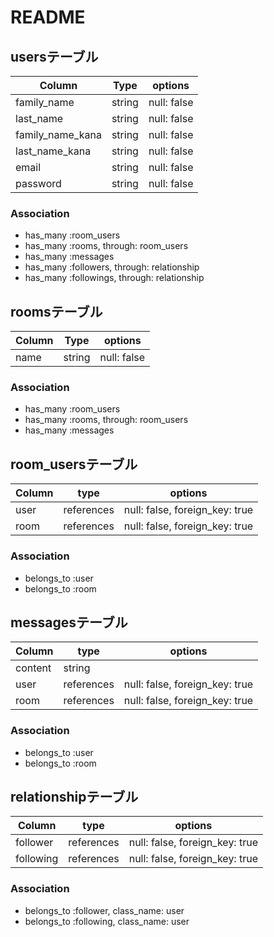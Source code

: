 # README

## usersテーブル

| Column           | Type     | options        |
| ---------        | -------- | -------------- |
| family_name      | string   | null: false    |
| last_name        | string   | null: false    |
| family_name_kana | string   | null: false    |
| last_name_kana   | string   | null: false    |
| email            | string   | null: false    |
| password         | string   | null: false    |

### Association
- has_many :room_users
- has_many :rooms, through: room_users
- has_many :messages
- has_many :followers, through: relationship
- has_many :followings, through: relationship



## roomsテーブル

| Column           | Type        | options         |
| ---------------- | ----------- | --------------- |
| name             | string      | null: false     |

### Association
- has_many :room_users
- has_many :rooms, through: room_users
- has_many :messages



## room_usersテーブル

| Column         | type         | options                         |
| -------------- | ------------ | ------------------------------- |
| user           | references   | null: false, foreign_key: true  |
| room           | references   | null: false, foreign_key: true  |

### Association
- belongs_to :user
- belongs_to :room



## messagesテーブル

| Column         | type        | options                         |
| -------------- | ----------- | ------------------------------- |
| content        | string      |                                 |
| user           | references  | null: false, foreign_key: true  |
| room           | references  | null: false, foreign_key: true  |

### Association
- belongs_to :user
- belongs_to :room



## relationshipテーブル

| Column      | type          | options                        |
| -------     | ------------- | ------------------------------ |
| follower    | references    | null: false, foreign_key: true |
| following   | references    | null: false, foreign_key: true |

### Association
- belongs_to :follower, class_name: user
- belongs_to :following, class_name: user